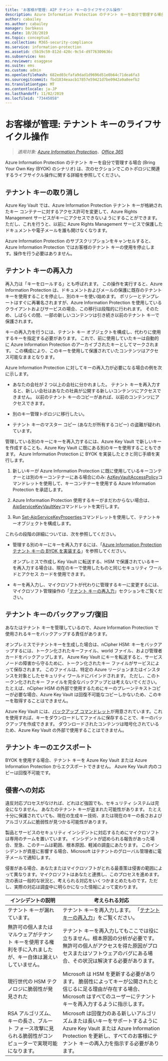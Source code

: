 ```yaml
---
title: 'お客様が管理: AIP テナント キーのライフサイクル操作'
description: Azure Information Protection のテナント キーを自分で管理する場合 (Bring Your Own Key (BYOK) のシナリオ) に関連するライフサイクル操作についての情報です。
author: cabailey
ms.author: cabailey
manager: barbkess
ms.date: 10/28/2019
ms.topic: conceptual
ms.collection: M365-security-compliance
ms.service: information-protection
ms.assetid: c5b19c59-812d-420c-9c54-d9776309636c
ms.subservice: kms
ms.reviewer: esaggese
ms.suite: ems
ms.custom: admin
ms.openlocfilehash: 682ed03cfafa9dad1d9696d51e0b64c71dea6fa3
ms.sourcegitcommit: fbd1834eaacb17857e59421d7be0942a9a0eefb2
ms.translationtype: MT
ms.contentlocale: ja-JP
ms.lasthandoff: 11/02/2019
ms.locfileid: "73445058"
---
```

# <a name="customer-managed-tenant-key-life-cycle-operations"></a>お客様が管理: テナント キーのライフサイクル操作

>*適用対象: [Azure Information Protection](https://azure.microsoft.com/pricing/details/information-protection)、[Office 365](https://download.microsoft.com/download/E/C/F/ECF42E71-4EC0-48FF-AA00-577AC14D5B5C/Azure_Information_Protection_licensing_datasheet_EN-US.pdf)*

Azure Information Protection のテナント キーを自分で管理する場合 (Bring Your Own Key (BYOK) のシナリオ) は、次のセクションでこのトポロジに関連するライフサイクル操作に関する詳細を参照してください。

## <a name="revoke-your-tenant-key"></a>テナント キーの取り消し
Azure Key Vault では、Azure Information Protection テナント キーが格納されたキー コンテナーに対するアクセス許可を変更して、Azure Rights Management サービスがキーにアクセスできないようにすることができます。 ただし、これを行うと、以前に Azure Rights Management サービスで保護したドキュメントや電子メールを誰も開けなくなります。

Azure Information Protection のサブスクリプションをキャンセルすると、Azure Information Protection ではお客様のテナント キーの使用を停止します。操作を行う必要はありません。

## <a name="rekey-your-tenant-key"></a>テナント キーの再入力
再入力は「キーをロールする」とも呼ばれます。 この操作を実行すると、Azure Information Protection は、ドキュメントおよびメールの保護に既存のテナント キーを使用することを停止し、別のキーを使い始めます。 ポリシーとテンプレートはすぐに再署名されますが、Azure Information Protection を使用しているクライアントおよびサービスの場合、この移行は段階的に行われます。 そのため、しばらくの間、一部の新しいコンテンツは引き続き以前のテナント キーで保護されます。

キーの再入力を行うには、テナント キー オブジェクトを構成し、代わりに使用するキーを指定する必要があります。 これで、前に使用していたキーは自動的に Azure Information Protection のアーカイブされたキーとしてマークされます。 この構成により、このキーを使用して保護されていたコンテンツはアクセス可能なままとなります。

Azure Information Protection に対してキーの再入力が必要になる場合の例を次に示します。

- あなたの会社が 2 つ以上の会社に分かれました。 テナント キーを再入力すると、新しい会社はあなたの社員が公開する新しいコンテンツにアクセスできません。 以前のテナント キーのコピーがあれば、以前のコンテンツにアクセスできます。

- 別のキー管理トポロジに移行したい。 

- テナント キーのマスター コピー (あなたが所有するコピー) の盗難が疑われています。

管理している別のキーにキーを再入力するには、Azure Key Vault で新しいキーを作成することも、Azure Key Vault に既にある別のキーを使用することもできます。 Azure Information Protection に BYOK を実装したときと同じ手順を実行します。 

1. 新しいキーが Azure Information Protection に既に使用しているキーコンテナーとは別のキーコンテナーにある場合にのみ: [AzKeyVaultAccessPolicy](/powershell/module/az.keyvault/set-azkeyvaultaccesspolicy)コマンドレットを使用して、キーコンテナーを使用する Azure Information Protection を承認します。

2. Azure Information Protection 使用するキーがまだわからない場合は、 [AipServiceKeyVaultKey](/powershell/module/aipservice/use-aipservicekeyvaultkey)コマンドレットを実行します。

3. Run [Set-AipServiceKeyProperties](/powershell/module/aipservice/set-aipservicekeyproperties)コマンドレットを使用して、テナントキーオブジェクトを構成します。

これらの段階の詳細については、次を参照してください。

- 管理する別のキーにキーを再入力するには、「[Azure Information Protection テナント キーの BYOK を実装する](plan-implement-tenant-key.md#implementing-byok-for-your-azure-information-protection-tenant-key)」を参照してください。
    
    オンプレミスで作成し Key Vault に転送する、HSM で保護されているキーを再入力する場合は、現在のキーで使用したものと同じセキュリティ ワールドとアクセス カードを使用できます。

- キーを再入力し、マイクロソフトが代わりに管理するキーに変更するには、マイクロソフト管理操作の「[テナント キーの再入力](operations-microsoft-managed-tenant-key.md#rekey-your-tenant-key)」セクションをご覧ください。

## <a name="backup-and-recover-your-tenant-key"></a>テナント キーのバックアップ/復旧
あなたはテナント キーを管理しているので、Azure Information Protection で使用されるキーをバックアップする責任があります。 

オンプレミスでテナントキーを生成した場合は、nCipher HSM: キーをバックアップするには、トークン化されたキーファイル、world ファイル、および管理者カードをバックアップします。 Azure Key Vault にキーを転送すると、サービス ノードの障害から守るために、トークン化されたキー ファイルがサービスによって保存されます。 このファイルは、特定の Azure リージョンまたはインスタンスを対象としたセキュリティ ワールドにバインドされます。 ただし、このトークン化されたキー ファイルを完全なバックアップとは考えないでください。 たとえば、nCipher HSM の外部で使用するためにキーのプレーンテキストコピーが必要な場合、Azure Key Vault は回復不可能なコピーしかないため、このキーを取得することはできません。

Azure Key Vault には、[バックアップ コマンドレット](/powershell/module/az.keyvault/backup-azkeyvaultkey)が用意されています。これを使用すれば、キーをダウンロードしてファイルに保存することで、キーのバックアップを作成できます。 ダウンロードされたコンテンツは暗号化されているため、Azure Key Vault の外部で使用することはできません。 

## <a name="export-your-tenant-key"></a>テナント キーのエクスポート
BYOK を使用する場合、テナント キーを Azure Key Vault または Azure Information Protection からエクスポートできません。 Azure Key Vault 内のコピーは回復不可能です。 

## <a name="respond-to-a-breach"></a>侵害への対応
違反対応プロセスがなければ、どれほど強固でも、セキュリティ システムは完全になりません。 あなたのテナント キーが盗まれた可能性があります。 たとえ十分に保護されていても、現在の生成キー技術、または現在のキーの長さおよびアルゴリズムに脆弱性が見つかる可能性があります。

製品とサービスのセキュリティ インシデントに対応するためにマイクロソフトは専用のチームを置いています。 インシデントが認められる報告があった場合、至急、このチームは範囲、根本原因、軽減の調査にあたります。 このインシデントが資産に影響する場合、Microsoft はテナントのグローバル管理者に電子メールで通知します。

侵害がある場合、あなたまたはマイクロソフトがとれる最善策は侵害の範囲によって異なります。マイクロソフトはあなたと連携し、このプロセスを進めます。 次の表は一般的な状況と、考えられる対応をいくつかまとめたものです。ただし、実際の対応は調査中に明らかになった情報によって変わります。

|インシデントの説明|考えられる対応|
|------------------------|-------------------|
|テナント キーが漏れています。|テナント キーを再入力します。 「[テナント キーの再入力](#rekey-your-tenant-key)」をご覧ください。|
|無許可の個人またはマルウェアがテナント キーを使用する権利を手に入れましたが、キー自体は漏えいしていません。|テナント キーを再入力してもここでは役に立ちません。根本原因の分析が必要です。 無許可の個人がアクセスを得た原因がプロセスまたはソフトウェアのバグにある場合、その状況は解決する必要があります。|
|現行世代の HSM テクノロジに脆弱性が発見された|Microsoft は HSM を更新する必要があります。 脆弱性によってキーが公開されたと信じるに足る理由が存在する場合、Microsoft はすべてのユーザーにテナント キーを再入力するように指示します。|
|RSA アルゴリズム、キーの長さ、ブルート フォース攻撃に見られる脆弱性がコンピューターで実現可能になります。|Microsoft は回復力のある新しいアルゴリズムまたは長いキーをサポートするように Azure Key Vault または Azure Information Protection を更新し、すべてのお客様にテナント キーの再入力を指示する必要があります。|
